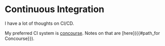 # Continuous Integration

I have a lot of thoughts on CI/CD.

My preferred CI system is [concourse](https://concourse-ci.org). Notes on that are [here]({{#path_for Concourse}}).
